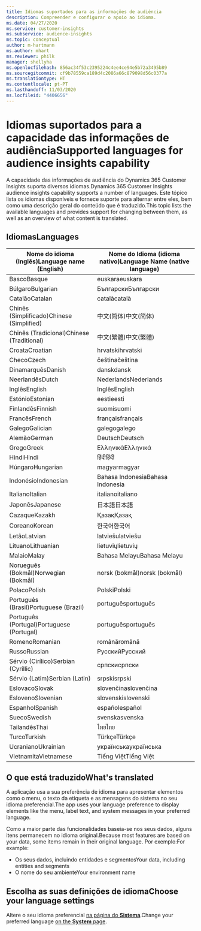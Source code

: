 ```yaml
---
title: Idiomas suportados para as informações de audiência
description: Compreender e configurar o apoio ao idioma.
ms.date: 04/27/2020
ms.service: customer-insights
ms.subservice: audience-insights
ms.topic: conceptual
author: m-hartmann
ms.author: mhart
ms.reviewer: philk
manager: shellyha
ms.openlocfilehash: 856ac34f53c2395224c4ee4ce94e5b72a3495b89
ms.sourcegitcommit: cf9b78559ca189d4c2086a66c879098d56c0377a
ms.translationtype: HT
ms.contentlocale: pt-PT
ms.lasthandoff: 11/03/2020
ms.locfileid: "4406656"
---
```

# <a name="supported-languages-for-audience-insights-capability"></a><span data-ttu-id="3faa2-103">Idiomas suportados para a capacidade das informações de audiência</span><span class="sxs-lookup"><span data-stu-id="3faa2-103">Supported languages for audience insights capability</span></span>

<span data-ttu-id="3faa2-104">A capacidade das informações de audiência do Dynamics 365 Customer Insights suporta diversos idiomas.</span><span class="sxs-lookup"><span data-stu-id="3faa2-104">Dynamics 365 Customer Insights audience insights capability supports a number of languages.</span></span> <span data-ttu-id="3faa2-105">Este tópico lista os idiomas disponíveis e fornece suporte para alternar entre eles, bem como uma descrição geral do conteúdo que é traduzido.</span><span class="sxs-lookup"><span data-stu-id="3faa2-105">This topic lists the available languages and provides support for changing between them, as well as an overview of what content is translated.</span></span>

## <a name="languages"></a><span data-ttu-id="3faa2-106">Idiomas</span><span class="sxs-lookup"><span data-stu-id="3faa2-106">Languages</span></span>

| <span data-ttu-id="3faa2-107">Nome do idioma (Inglês)</span><span class="sxs-lookup"><span data-stu-id="3faa2-107">Language name (English)</span></span>|  <span data-ttu-id="3faa2-108">Nome do Idioma (idioma nativo)</span><span class="sxs-lookup"><span data-stu-id="3faa2-108">Language Name (native language)</span></span> |
| ------------- | ------------- |
| <span data-ttu-id="3faa2-109">Basco</span><span class="sxs-lookup"><span data-stu-id="3faa2-109">Basque</span></span> | <span data-ttu-id="3faa2-110">euskara</span><span class="sxs-lookup"><span data-stu-id="3faa2-110">euskara</span></span> |
| <span data-ttu-id="3faa2-111">Búlgaro</span><span class="sxs-lookup"><span data-stu-id="3faa2-111">Bulgarian</span></span> | <span data-ttu-id="3faa2-112">Български</span><span class="sxs-lookup"><span data-stu-id="3faa2-112">Български</span></span> |
| <span data-ttu-id="3faa2-113">Catalão</span><span class="sxs-lookup"><span data-stu-id="3faa2-113">Catalan</span></span> | <span data-ttu-id="3faa2-114">català</span><span class="sxs-lookup"><span data-stu-id="3faa2-114">català</span></span> |
| <span data-ttu-id="3faa2-115">Chinês (Simplificado)</span><span class="sxs-lookup"><span data-stu-id="3faa2-115">Chinese (Simplified)</span></span> | <span data-ttu-id="3faa2-116">中文(简体)</span><span class="sxs-lookup"><span data-stu-id="3faa2-116">中文(简体)</span></span> |
| <span data-ttu-id="3faa2-117">Chinês (Tradicional)</span><span class="sxs-lookup"><span data-stu-id="3faa2-117">Chinese (Traditional)</span></span> | <span data-ttu-id="3faa2-118">中文(繁體)</span><span class="sxs-lookup"><span data-stu-id="3faa2-118">中文(繁體)</span></span> |
| <span data-ttu-id="3faa2-119">Croata</span><span class="sxs-lookup"><span data-stu-id="3faa2-119">Croatian</span></span> | <span data-ttu-id="3faa2-120">hrvatski</span><span class="sxs-lookup"><span data-stu-id="3faa2-120">hrvatski</span></span> |
| <span data-ttu-id="3faa2-121">Checo</span><span class="sxs-lookup"><span data-stu-id="3faa2-121">Czech</span></span> | <span data-ttu-id="3faa2-122">čeština</span><span class="sxs-lookup"><span data-stu-id="3faa2-122">čeština</span></span> |
| <span data-ttu-id="3faa2-123">Dinamarquês</span><span class="sxs-lookup"><span data-stu-id="3faa2-123">Danish</span></span> | <span data-ttu-id="3faa2-124">dansk</span><span class="sxs-lookup"><span data-stu-id="3faa2-124">dansk</span></span> |
| <span data-ttu-id="3faa2-125">Neerlandês</span><span class="sxs-lookup"><span data-stu-id="3faa2-125">Dutch</span></span> | <span data-ttu-id="3faa2-126">Nederlands</span><span class="sxs-lookup"><span data-stu-id="3faa2-126">Nederlands</span></span> |
| <span data-ttu-id="3faa2-127">Inglês</span><span class="sxs-lookup"><span data-stu-id="3faa2-127">English</span></span> | <span data-ttu-id="3faa2-128">Inglês</span><span class="sxs-lookup"><span data-stu-id="3faa2-128">English</span></span> |
| <span data-ttu-id="3faa2-129">Estónio</span><span class="sxs-lookup"><span data-stu-id="3faa2-129">Estonian</span></span> | <span data-ttu-id="3faa2-130">eesti</span><span class="sxs-lookup"><span data-stu-id="3faa2-130">eesti</span></span> |
| <span data-ttu-id="3faa2-131">Finlandês</span><span class="sxs-lookup"><span data-stu-id="3faa2-131">Finnish</span></span> | <span data-ttu-id="3faa2-132">suomi</span><span class="sxs-lookup"><span data-stu-id="3faa2-132">suomi</span></span> |
| <span data-ttu-id="3faa2-133">Francês</span><span class="sxs-lookup"><span data-stu-id="3faa2-133">French</span></span> | <span data-ttu-id="3faa2-134">français</span><span class="sxs-lookup"><span data-stu-id="3faa2-134">français</span></span> |
| <span data-ttu-id="3faa2-135">Galego</span><span class="sxs-lookup"><span data-stu-id="3faa2-135">Galician</span></span> | <span data-ttu-id="3faa2-136">galego</span><span class="sxs-lookup"><span data-stu-id="3faa2-136">galego</span></span> |
| <span data-ttu-id="3faa2-137">Alemão</span><span class="sxs-lookup"><span data-stu-id="3faa2-137">German</span></span> | <span data-ttu-id="3faa2-138">Deutsch</span><span class="sxs-lookup"><span data-stu-id="3faa2-138">Deutsch</span></span> |
| <span data-ttu-id="3faa2-139">Grego</span><span class="sxs-lookup"><span data-stu-id="3faa2-139">Greek</span></span> | <span data-ttu-id="3faa2-140">Ελληνικά</span><span class="sxs-lookup"><span data-stu-id="3faa2-140">Ελληνικά</span></span> |
| <span data-ttu-id="3faa2-141">Hindi</span><span class="sxs-lookup"><span data-stu-id="3faa2-141">Hindi</span></span> | <span data-ttu-id="3faa2-142">हिंदी</span><span class="sxs-lookup"><span data-stu-id="3faa2-142">हिंदी</span></span> |
| <span data-ttu-id="3faa2-143">Húngaro</span><span class="sxs-lookup"><span data-stu-id="3faa2-143">Hungarian</span></span> | <span data-ttu-id="3faa2-144">magyar</span><span class="sxs-lookup"><span data-stu-id="3faa2-144">magyar</span></span> |
| <span data-ttu-id="3faa2-145">Indonésio</span><span class="sxs-lookup"><span data-stu-id="3faa2-145">Indonesian</span></span> | <span data-ttu-id="3faa2-146">Bahasa Indonesia</span><span class="sxs-lookup"><span data-stu-id="3faa2-146">Bahasa Indonesia</span></span> |
| <span data-ttu-id="3faa2-147">Italiano</span><span class="sxs-lookup"><span data-stu-id="3faa2-147">Italian</span></span> | <span data-ttu-id="3faa2-148">italiano</span><span class="sxs-lookup"><span data-stu-id="3faa2-148">italiano</span></span> |
| <span data-ttu-id="3faa2-149">Japonês</span><span class="sxs-lookup"><span data-stu-id="3faa2-149">Japanese</span></span> | <span data-ttu-id="3faa2-150">日本語</span><span class="sxs-lookup"><span data-stu-id="3faa2-150">日本語</span></span> |
| <span data-ttu-id="3faa2-151">Cazaque</span><span class="sxs-lookup"><span data-stu-id="3faa2-151">Kazakh</span></span> | <span data-ttu-id="3faa2-152">Қазақ</span><span class="sxs-lookup"><span data-stu-id="3faa2-152">Қазақ</span></span> |
| <span data-ttu-id="3faa2-153">Coreano</span><span class="sxs-lookup"><span data-stu-id="3faa2-153">Korean</span></span> | <span data-ttu-id="3faa2-154">한국어</span><span class="sxs-lookup"><span data-stu-id="3faa2-154">한국어</span></span> |
| <span data-ttu-id="3faa2-155">Letão</span><span class="sxs-lookup"><span data-stu-id="3faa2-155">Latvian</span></span> | <span data-ttu-id="3faa2-156">latviešu</span><span class="sxs-lookup"><span data-stu-id="3faa2-156">latviešu</span></span> |
| <span data-ttu-id="3faa2-157">Lituano</span><span class="sxs-lookup"><span data-stu-id="3faa2-157">Lithuanian</span></span> | <span data-ttu-id="3faa2-158">lietuvių</span><span class="sxs-lookup"><span data-stu-id="3faa2-158">lietuvių</span></span> |
| <span data-ttu-id="3faa2-159">Malaio</span><span class="sxs-lookup"><span data-stu-id="3faa2-159">Malay</span></span> | <span data-ttu-id="3faa2-160">Bahasa Melayu</span><span class="sxs-lookup"><span data-stu-id="3faa2-160">Bahasa Melayu</span></span> |
| <span data-ttu-id="3faa2-161">Norueguês (Bokmål)</span><span class="sxs-lookup"><span data-stu-id="3faa2-161">Norwegian (Bokmål)</span></span> | <span data-ttu-id="3faa2-162">norsk (bokmål)</span><span class="sxs-lookup"><span data-stu-id="3faa2-162">norsk (bokmål)</span></span> |
| <span data-ttu-id="3faa2-163">Polaco</span><span class="sxs-lookup"><span data-stu-id="3faa2-163">Polish</span></span> | <span data-ttu-id="3faa2-164">Polski</span><span class="sxs-lookup"><span data-stu-id="3faa2-164">Polski</span></span> |
| <span data-ttu-id="3faa2-165">Português (Brasil)</span><span class="sxs-lookup"><span data-stu-id="3faa2-165">Portuguese (Brazil)</span></span> | <span data-ttu-id="3faa2-166">português</span><span class="sxs-lookup"><span data-stu-id="3faa2-166">português</span></span> |
| <span data-ttu-id="3faa2-167">Português (Portugal)</span><span class="sxs-lookup"><span data-stu-id="3faa2-167">Portuguese (Portugal)</span></span> | <span data-ttu-id="3faa2-168">português</span><span class="sxs-lookup"><span data-stu-id="3faa2-168">português</span></span> |
| <span data-ttu-id="3faa2-169">Romeno</span><span class="sxs-lookup"><span data-stu-id="3faa2-169">Romanian</span></span> | <span data-ttu-id="3faa2-170">română</span><span class="sxs-lookup"><span data-stu-id="3faa2-170">română</span></span> |
| <span data-ttu-id="3faa2-171">Russo</span><span class="sxs-lookup"><span data-stu-id="3faa2-171">Russian</span></span> | <span data-ttu-id="3faa2-172">Русский</span><span class="sxs-lookup"><span data-stu-id="3faa2-172">Русский</span></span> |
| <span data-ttu-id="3faa2-173">Sérvio (Cirílico)</span><span class="sxs-lookup"><span data-stu-id="3faa2-173">Serbian (Cyrillic)</span></span> | <span data-ttu-id="3faa2-174">српски</span><span class="sxs-lookup"><span data-stu-id="3faa2-174">српски</span></span> |
| <span data-ttu-id="3faa2-175">Sérvio (Latim)</span><span class="sxs-lookup"><span data-stu-id="3faa2-175">Serbian (Latin)</span></span> | <span data-ttu-id="3faa2-176">srpski</span><span class="sxs-lookup"><span data-stu-id="3faa2-176">srpski</span></span> |
| <span data-ttu-id="3faa2-177">Eslovaco</span><span class="sxs-lookup"><span data-stu-id="3faa2-177">Slovak</span></span> | <span data-ttu-id="3faa2-178">slovenčina</span><span class="sxs-lookup"><span data-stu-id="3faa2-178">slovenčina</span></span> |
| <span data-ttu-id="3faa2-179">Esloveno</span><span class="sxs-lookup"><span data-stu-id="3faa2-179">Slovenian</span></span> | <span data-ttu-id="3faa2-180">slovenski</span><span class="sxs-lookup"><span data-stu-id="3faa2-180">slovenski</span></span> |
| <span data-ttu-id="3faa2-181">Espanhol</span><span class="sxs-lookup"><span data-stu-id="3faa2-181">Spanish</span></span> | <span data-ttu-id="3faa2-182">español</span><span class="sxs-lookup"><span data-stu-id="3faa2-182">español</span></span> |
| <span data-ttu-id="3faa2-183">Sueco</span><span class="sxs-lookup"><span data-stu-id="3faa2-183">Swedish</span></span> | <span data-ttu-id="3faa2-184">svenska</span><span class="sxs-lookup"><span data-stu-id="3faa2-184">svenska</span></span> |
| <span data-ttu-id="3faa2-185">Tailandês</span><span class="sxs-lookup"><span data-stu-id="3faa2-185">Thai</span></span> | <span data-ttu-id="3faa2-186">ไทย</span><span class="sxs-lookup"><span data-stu-id="3faa2-186">ไทย</span></span> |
| <span data-ttu-id="3faa2-187">Turco</span><span class="sxs-lookup"><span data-stu-id="3faa2-187">Turkish</span></span> | <span data-ttu-id="3faa2-188">Türkçe</span><span class="sxs-lookup"><span data-stu-id="3faa2-188">Türkçe</span></span> |
| <span data-ttu-id="3faa2-189">Ucraniano</span><span class="sxs-lookup"><span data-stu-id="3faa2-189">Ukrainian</span></span> | <span data-ttu-id="3faa2-190">українська</span><span class="sxs-lookup"><span data-stu-id="3faa2-190">українська</span></span> |
| <span data-ttu-id="3faa2-191">Vietnamita</span><span class="sxs-lookup"><span data-stu-id="3faa2-191">Vietnamese</span></span> | <span data-ttu-id="3faa2-192">Tiếng Việt</span><span class="sxs-lookup"><span data-stu-id="3faa2-192">Tiếng Việt</span></span> |

## <a name="whats-translated"></a><span data-ttu-id="3faa2-193">O que está traduzido</span><span class="sxs-lookup"><span data-stu-id="3faa2-193">What's translated</span></span>

<span data-ttu-id="3faa2-194">A aplicação usa a sua preferência de idioma para apresentar elementos como o menu, o texto da etiqueta e as mensagens do sistema no seu idioma preferencial.</span><span class="sxs-lookup"><span data-stu-id="3faa2-194">The app uses your language preference to display elements like the menu, label text, and system messages in your preferred language.</span></span>

<span data-ttu-id="3faa2-195">Como a maior parte das funcionalidades baseia-se nos seus dados, alguns itens permanecem no idioma original.</span><span class="sxs-lookup"><span data-stu-id="3faa2-195">Because most features are based on your data, some items remain in their original language.</span></span> <span data-ttu-id="3faa2-196">Por exemplo:</span><span class="sxs-lookup"><span data-stu-id="3faa2-196">For example:</span></span>

- <span data-ttu-id="3faa2-197">Os seus dados, incluindo entidades e segmentos</span><span class="sxs-lookup"><span data-stu-id="3faa2-197">Your data, including entities and segments</span></span>
- <span data-ttu-id="3faa2-198">O nome do seu ambiente</span><span class="sxs-lookup"><span data-stu-id="3faa2-198">Your environment name</span></span>

## <a name="choose-your-language-settings"></a><span data-ttu-id="3faa2-199">Escolha as suas definições de idioma</span><span class="sxs-lookup"><span data-stu-id="3faa2-199">Choose your language settings</span></span>  

<span data-ttu-id="3faa2-200">Altere o seu idioma preferencial [na página do **Sistema**](system.md).</span><span class="sxs-lookup"><span data-stu-id="3faa2-200">Change your preferred language [on the **System** page](system.md).</span></span>
